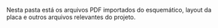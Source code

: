 Nesta pasta está os arquivos PDF importados do esquemático, layout da placa e outros arquivos relevantes do projeto.
